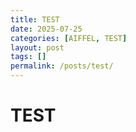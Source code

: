 ```yaml
---
title: TEST
date: 2025-07-25
categories: [AIFFEL, TEST]
layout: post
tags: []
permalink: /posts/test/
---
```


# TEST
